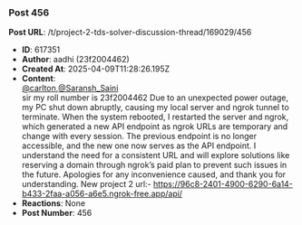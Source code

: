 ### Post 456
**Post URL**: /t/project-2-tds-solver-discussion-thread/169029/456
- **ID**: 617351
- **Author**: aadhi (23f2004462)
- **Created At**: 2025-04-09T11:28:26.195Z
- **Content**:  
  <a class="mention" href="/u/carlton">@carlton</a>,<a class="mention" href="/u/saransh_saini">@Saransh_Saini</a><br>
sir my roll number is 23f2004462
Due to an unexpected power outage, my PC shut down abruptly, causing my local server and ngrok tunnel to terminate. When the system rebooted, I restarted the server and ngrok, which generated a new API endpoint as ngrok URLs are temporary and change with every session. The previous endpoint is no longer accessible, and the new one now serves as the API endpoint. I understand the need for a consistent URL and will explore solutions like reserving a domain through ngrok’s paid plan to prevent such issues in the future. Apologies for any inconvenience caused, and thank you for understanding.
New project 2 url:- <a href="https://96c8-2401-4900-6290-6a14-b433-2faa-a056-a6e5.ngrok-free.app/api/" rel="noopener nofollow ugc">https://96c8-2401-4900-6290-6a14-b433-2faa-a056-a6e5.ngrok-free.app/api/</a>
- **Reactions**: None
- **Post Number**: 456

